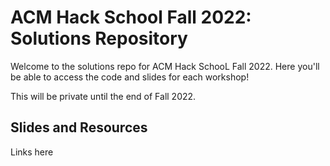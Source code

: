 # ACM Hack School Fall 2022: Solutions Repository

Welcome to the solutions repo for ACM Hack SchooL Fall 2022. Here you'll be able to access the code and slides for each workshop!

This will be private until the end of Fall 2022.

## Slides and Resources

Links here